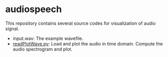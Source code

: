 # audiospeech
This repository contains several source codes for visualization of audio signal.
* input.wav: The example wavefile.
* [readPlotWave.py](./readPlotWave.py): Load and plot the audio in time domain. Compute the audio spectrogram and plot.
